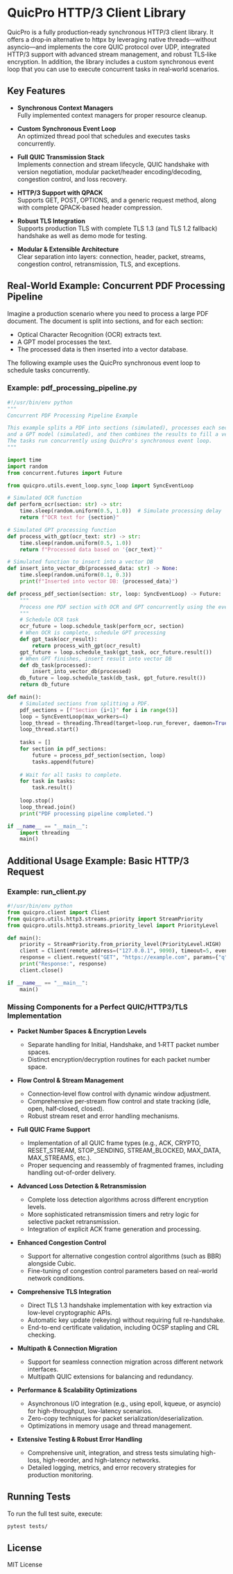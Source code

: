 # QuicPro HTTP/3 Client Library

QuicPro is a fully production‑ready synchronous HTTP/3 client library. It offers a drop‑in alternative to httpx by leveraging native threads—without asyncio—and implements the core QUIC protocol over UDP, integrated HTTP/3 support with advanced stream management, and robust TLS‑like encryption. In addition, the library includes a custom synchronous event loop that you can use to execute concurrent tasks in real‑world scenarios.

## Key Features

- **Synchronous Context Managers**  
  Fully implemented context managers for proper resource cleanup.

- **Custom Synchronous Event Loop**  
  An optimized thread pool that schedules and executes tasks concurrently.

- **Full QUIC Transmission Stack**  
  Implements connection and stream lifecycle, QUIC handshake with version negotiation, modular packet/header encoding/decoding, congestion control, and loss recovery.

- **HTTP/3 Support with QPACK**  
  Supports GET, POST, OPTIONS, and a generic request method, along with complete QPACK-based header compression.

- **Robust TLS Integration**  
  Supports production TLS with complete TLS 1.3 (and TLS 1.2 fallback) handshake as well as demo mode for testing.

- **Modular & Extensible Architecture**  
  Clear separation into layers: connection, header, packet, streams, congestion control, retransmission, TLS, and exceptions.

## Real-World Example: Concurrent PDF Processing Pipeline

Imagine a production scenario where you need to process a large PDF document. The document is split into sections, and for each section:
- Optical Character Recognition (OCR) extracts text.
- A GPT model processes the text.
- The processed data is then inserted into a vector database.

The following example uses the QuicPro synchronous event loop to schedule tasks concurrently.

### Example: pdf_processing_pipeline.py

~~~python
#!/usr/bin/env python
"""
Concurrent PDF Processing Pipeline Example

This example splits a PDF into sections (simulated), processes each section with OCR 
and a GPT model (simulated), and then combines the results to fill a vector database.
The tasks run concurrently using QuicPro's synchronous event loop.
"""

import time
import random
from concurrent.futures import Future

from quicpro.utils.event_loop.sync_loop import SyncEventLoop

# Simulated OCR function
def perform_ocr(section: str) -> str:
    time.sleep(random.uniform(0.5, 1.0))  # Simulate processing delay
    return f"OCR text for {section}"

# Simulated GPT processing function
def process_with_gpt(ocr_text: str) -> str:
    time.sleep(random.uniform(0.5, 1.0))
    return f"Processed data based on '{ocr_text}'"

# Simulated function to insert into a vector DB
def insert_into_vector_db(processed_data: str) -> None:
    time.sleep(random.uniform(0.1, 0.3))
    print(f"Inserted into vector DB: {processed_data}")

def process_pdf_section(section: str, loop: SyncEventLoop) -> Future:
    """
    Process one PDF section with OCR and GPT concurrently using the event loop.
    """
    # Schedule OCR task
    ocr_future = loop.schedule_task(perform_ocr, section)
    # When OCR is complete, schedule GPT processing
    def gpt_task(ocr_result):
        return process_with_gpt(ocr_result)
    gpt_future = loop.schedule_task(gpt_task, ocr_future.result())
    # When GPT finishes, insert result into vector DB
    def db_task(processed):
        insert_into_vector_db(processed)
    db_future = loop.schedule_task(db_task, gpt_future.result())
    return db_future

def main():
    # Simulated sections from splitting a PDF.
    pdf_sections = [f"Section {i+1}" for i in range(5)]
    loop = SyncEventLoop(max_workers=4)
    loop_thread = threading.Thread(target=loop.run_forever, daemon=True)
    loop_thread.start()
    
    tasks = []
    for section in pdf_sections:
        future = process_pdf_section(section, loop)
        tasks.append(future)
    
    # Wait for all tasks to complete.
    for task in tasks:
        task.result()
    
    loop.stop()
    loop_thread.join()
    print("PDF processing pipeline completed.")

if __name__ == "__main__":
    import threading
    main()
~~~

## Additional Usage Example: Basic HTTP/3 Request

### Example: run_client.py

~~~python
#!/usr/bin/env python
from quicpro.client import Client
from quicpro.utils.http3.streams.priority import StreamPriority
from quicpro.utils.http3.streams.priority_level import PriorityLevel

def main():
    priority = StreamPriority.from_priority_level(PriorityLevel.HIGH)
    client = Client(remote_address=("127.0.0.1", 9090), timeout=5, event_loop_max_workers=4)
    response = client.request("GET", "https://example.com", params={"q": "test"}, priority=priority)
    print("Response:", response)
    client.close()

if __name__ == "__main__":
    main()
~~~


### Missing Components for a Perfect QUIC/HTTP3/TLS Implementation

- **Packet Number Spaces & Encryption Levels**
  - Separate handling for Initial, Handshake, and 1‑RTT packet number spaces.
  - Distinct encryption/decryption routines for each packet number space.

- **Flow Control & Stream Management**
  - Connection‑level flow control with dynamic window adjustment.
  - Comprehensive per‑stream flow control and state tracking (idle, open, half‑closed, closed).
  - Robust stream reset and error handling mechanisms.

- **Full QUIC Frame Support**
  - Implementation of all QUIC frame types (e.g., ACK, CRYPTO, RESET_STREAM, STOP_SENDING, STREAM_BLOCKED, MAX_DATA, MAX_STREAMS, etc.).
  - Proper sequencing and reassembly of fragmented frames, including handling out-of-order delivery.

- **Advanced Loss Detection & Retransmission**
  - Complete loss detection algorithms across different encryption levels.
  - More sophisticated retransmission timers and retry logic for selective packet retransmission.
  - Integration of explicit ACK frame generation and processing.

- **Enhanced Congestion Control**
  - Support for alternative congestion control algorithms (such as BBR) alongside Cubic.
  - Fine-tuning of congestion control parameters based on real-world network conditions.

- **Comprehensive TLS Integration**
  - Direct TLS 1.3 handshake implementation with key extraction via low-level cryptographic APIs.
  - Automatic key update (rekeying) without requiring full re-handshake.
  - End-to-end certificate validation, including OCSP stapling and CRL checking.

- **Multipath & Connection Migration**
  - Support for seamless connection migration across different network interfaces.
  - Multipath QUIC extensions for balancing and redundancy.

- **Performance & Scalability Optimizations**
  - Asynchronous I/O integration (e.g., using epoll, kqueue, or asyncio) for high-throughput, low-latency scenarios.
  - Zero-copy techniques for packet serialization/deserialization.
  - Optimizations in memory usage and thread management.

- **Extensive Testing & Robust Error Handling**
  - Comprehensive unit, integration, and stress tests simulating high-loss, high-reorder, and high-latency networks.
  - Detailed logging, metrics, and error recovery strategies for production monitoring.


## Running Tests

To run the full test suite, execute:

~~~bash
pytest tests/
~~~

## License

MIT License